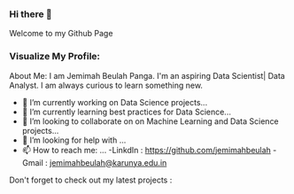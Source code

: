 ### Hi there 👋
Welcome to my Github Page

### Visualize My Profile:

About Me:
I am Jemimah Beulah Panga. I'm an aspiring Data Scientist| Data Analyst. I am always curious to learn something new.

- 🔭 I’m currently working on Data Science projects...
- 🌱 I’m currently learning best practices for Data Science...
- 👯 I’m looking to collaborate on on Machine Learning and Data Science projects...
- 🤔 I’m looking for help with ...
- 📫 How to reach me: ...
      -LinkdIn : https://github.com/jemimahbeulah
      -Gmail : jemimahbeulah@karunya.edu.in

Don't forget to check out my latest projects :

